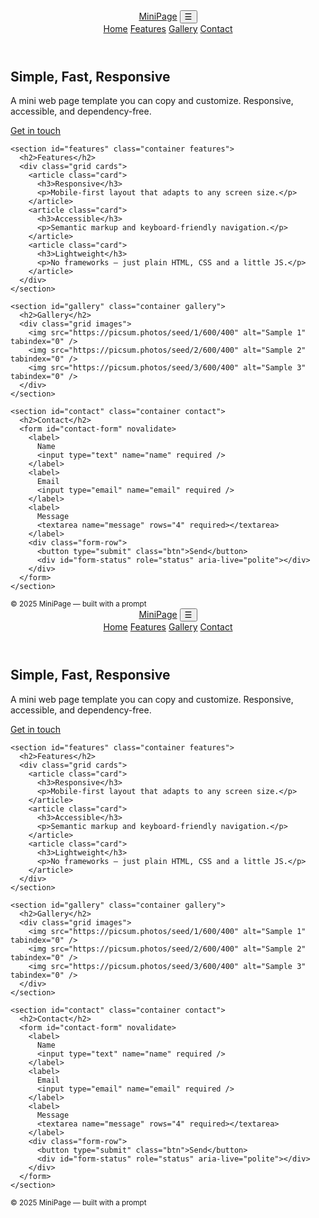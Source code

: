 <!doctype html>
<html lang="en">
<head>
  <meta charset="utf-8" />
  <meta name="viewport" content="width=device-width,initial-scale=1" />
  <title>Mini Web Page — Example</title>
  <link rel="stylesheet" href="styles.css" />
</head>
<body>
  <header class="site-header">
    <div class="container header-inner">
      <a class="brand" href="#">MiniPage</a>
      <button class="nav-toggle" aria-controls="site-nav" aria-expanded="false" aria-label="Toggle navigation">
        ☰
      </button>
      <nav id="site-nav" class="site-nav" aria-label="Main navigation">
        <a href="#home">Home</a>
        <a href="#features">Features</a>
        <a href="#gallery">Gallery</a>
        <a href="#contact">Contact</a>
      </nav>
    </div>
  </header>

  <main>
    <section id="home" class="hero">
      <div class="container">
        <h1>Simple, Fast, Responsive</h1>
        <p class="lead">A mini web page template you can copy and customize. Responsive, accessible, and dependency-free.</p>
        <p><a class="btn" href="#contact">Get in touch</a></p>
      </div>
    </section>

    <section id="features" class="container features">
      <h2>Features</h2>
      <div class="grid cards">
        <article class="card">
          <h3>Responsive</h3>
          <p>Mobile-first layout that adapts to any screen size.</p>
        </article>
        <article class="card">
          <h3>Accessible</h3>
          <p>Semantic markup and keyboard-friendly navigation.</p>
        </article>
        <article class="card">
          <h3>Lightweight</h3>
          <p>No frameworks — just plain HTML, CSS and a little JS.</p>
        </article>
      </div>
    </section>

    <section id="gallery" class="container gallery">
      <h2>Gallery</h2>
      <div class="grid images">
        <img src="https://picsum.photos/seed/1/600/400" alt="Sample 1" tabindex="0" />
        <img src="https://picsum.photos/seed/2/600/400" alt="Sample 2" tabindex="0" />
        <img src="https://picsum.photos/seed/3/600/400" alt="Sample 3" tabindex="0" />
      </div>
    </section>

    <section id="contact" class="container contact">
      <h2>Contact</h2>
      <form id="contact-form" novalidate>
        <label>
          Name
          <input type="text" name="name" required />
        </label>
        <label>
          Email
          <input type="email" name="email" required />
        </label>
        <label>
          Message
          <textarea name="message" rows="4" required></textarea>
        </label>
        <div class="form-row">
          <button type="submit" class="btn">Send</button>
          <div id="form-status" role="status" aria-live="polite"></div>
        </div>
      </form>
    </section>
  </main>

  <footer class="site-footer">
    <div class="container">
      <small>© 2025 MiniPage — built with a prompt</small>
    </div>
  </footer>

  <script src="script.js"></script>
</body>
</html><!doctype html>
<html lang="en">
<head>
  <meta charset="utf-8" />
  <meta name="viewport" content="width=device-width,initial-scale=1" />
  <title>Mini Web Page — Example</title>
  <link rel="stylesheet" href="styles.css" />
</head>
<body>
  <header class="site-header">
    <div class="container header-inner">
      <a class="brand" href="#">MiniPage</a>
      <button class="nav-toggle" aria-controls="site-nav" aria-expanded="false" aria-label="Toggle navigation">
        ☰
      </button>
      <nav id="site-nav" class="site-nav" aria-label="Main navigation">
        <a href="#home">Home</a>
        <a href="#features">Features</a>
        <a href="#gallery">Gallery</a>
        <a href="#contact">Contact</a>
      </nav>
    </div>
  </header>

  <main>
    <section id="home" class="hero">
      <div class="container">
        <h1>Simple, Fast, Responsive</h1>
        <p class="lead">A mini web page template you can copy and customize. Responsive, accessible, and dependency-free.</p>
        <p><a class="btn" href="#contact">Get in touch</a></p>
      </div>
    </section>

    <section id="features" class="container features">
      <h2>Features</h2>
      <div class="grid cards">
        <article class="card">
          <h3>Responsive</h3>
          <p>Mobile-first layout that adapts to any screen size.</p>
        </article>
        <article class="card">
          <h3>Accessible</h3>
          <p>Semantic markup and keyboard-friendly navigation.</p>
        </article>
        <article class="card">
          <h3>Lightweight</h3>
          <p>No frameworks — just plain HTML, CSS and a little JS.</p>
        </article>
      </div>
    </section>

    <section id="gallery" class="container gallery">
      <h2>Gallery</h2>
      <div class="grid images">
        <img src="https://picsum.photos/seed/1/600/400" alt="Sample 1" tabindex="0" />
        <img src="https://picsum.photos/seed/2/600/400" alt="Sample 2" tabindex="0" />
        <img src="https://picsum.photos/seed/3/600/400" alt="Sample 3" tabindex="0" />
      </div>
    </section>

    <section id="contact" class="container contact">
      <h2>Contact</h2>
      <form id="contact-form" novalidate>
        <label>
          Name
          <input type="text" name="name" required />
        </label>
        <label>
          Email
          <input type="email" name="email" required />
        </label>
        <label>
          Message
          <textarea name="message" rows="4" required></textarea>
        </label>
        <div class="form-row">
          <button type="submit" class="btn">Send</button>
          <div id="form-status" role="status" aria-live="polite"></div>
        </div>
      </form>
    </section>
  </main>

  <footer class="site-footer">
    <div class="container">
      <small>© 2025 MiniPage — built with a prompt</small>
    </div>
  </footer>

  <script src="script.js"></script>
</body>
</html>
